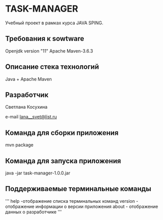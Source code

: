 TASK-MANAGER
========================
Учебный проект в рамках курса JAVA SPING.

Требования к sowtware
--------------------------
  Openjdk version "11"
  Apache Maven-3.6.3

Описание стека технологий
-----------------------------
  Java + Apache Maven

Разработчик
---------------------------------
  Светлана Косухина
 
  e-mail <lana__svet@list.ru>  

Команда для сборки приложения
------------------------------------
  mvn package

Команда для запуска приложения
-------------------------------------
 java -jar task-manager-1.0.0.jar

Поддерживаемые терминальные команды
-------------------------------------
 '''
  help -отображение списка терминальных команд
  version - отображение информации о версии приложения
  about - отображение данных о разработчике
  '''
  







